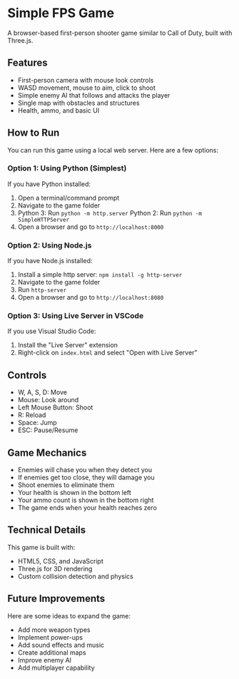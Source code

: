 # Simple FPS Game

A browser-based first-person shooter game similar to Call of Duty, built with Three.js.

## Features

- First-person camera with mouse look controls
- WASD movement, mouse to aim, click to shoot
- Simple enemy AI that follows and attacks the player
- Single map with obstacles and structures
- Health, ammo, and basic UI

## How to Run

You can run this game using a local web server. Here are a few options:

### Option 1: Using Python (Simplest)

If you have Python installed:

1. Open a terminal/command prompt
2. Navigate to the game folder
3. Python 3: Run `python -m http.server`
   Python 2: Run `python -m SimpleHTTPServer`
4. Open a browser and go to `http://localhost:8000`

### Option 2: Using Node.js

If you have Node.js installed:

1. Install a simple http server: `npm install -g http-server`
2. Navigate to the game folder
3. Run `http-server`
4. Open a browser and go to `http://localhost:8080`

### Option 3: Using Live Server in VSCode

If you use Visual Studio Code:

1. Install the "Live Server" extension
2. Right-click on `index.html` and select "Open with Live Server"

## Controls

- W, A, S, D: Move
- Mouse: Look around
- Left Mouse Button: Shoot
- R: Reload
- Space: Jump
- ESC: Pause/Resume

## Game Mechanics

- Enemies will chase you when they detect you
- If enemies get too close, they will damage you
- Shoot enemies to eliminate them
- Your health is shown in the bottom left
- Your ammo count is shown in the bottom right
- The game ends when your health reaches zero

## Technical Details

This game is built with:

- HTML5, CSS, and JavaScript
- Three.js for 3D rendering
- Custom collision detection and physics

## Future Improvements

Here are some ideas to expand the game:

- Add more weapon types
- Implement power-ups
- Add sound effects and music
- Create additional maps
- Improve enemy AI
- Add multiplayer capability 